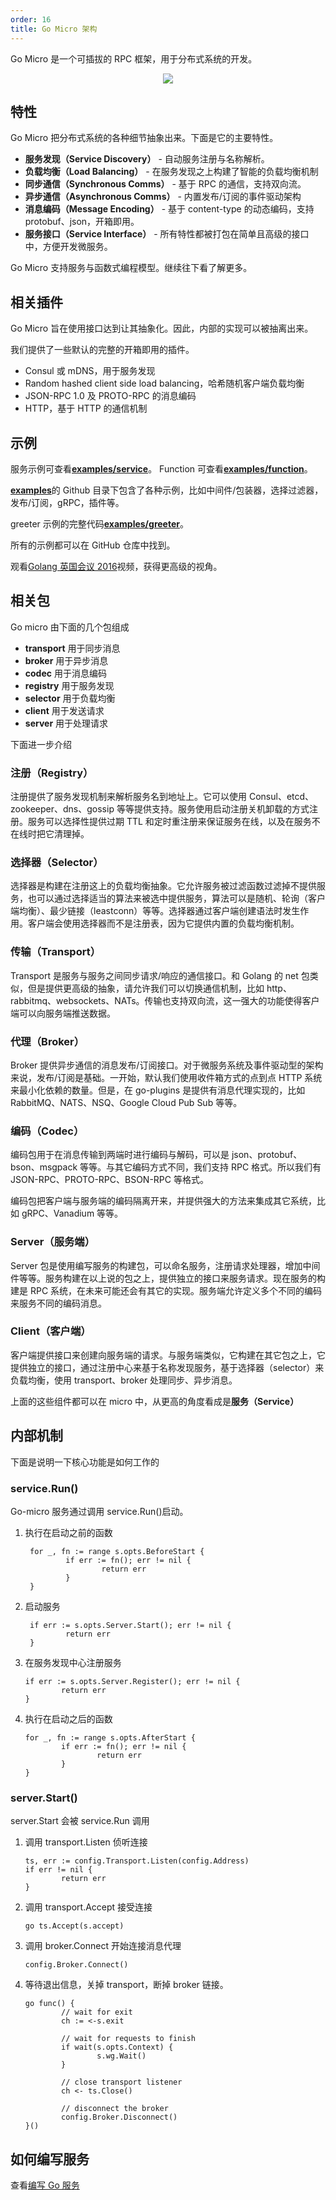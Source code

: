 ```yaml
---
order: 16
title: Go Micro 架构
---
```


Go Micro 是一个可插拔的 RPC 框架，用于分布式系统的开发。

<p align="center">
  <img src="../images/go-micro.svg" />
</p>

## 特性

Go Micro 把分布式系统的各种细节抽象出来。下面是它的主要特性。

- **服务发现（Service Discovery）** - 自动服务注册与名称解析。
- **负载均衡（Load Balancing）** - 在服务发现之上构建了智能的负载均衡机制
- **同步通信（Synchronous Comms）** - 基于 RPC 的通信，支持双向流。
- **异步通信（Asynchronous Comms）** - 内置发布/订阅的事件驱动架构
- **消息编码（Message Encoding）** - 基于 content-type 的动态编码，支持 protobuf、json，开箱即用。
- **服务接口（Service Interface）** - 所有特性都被打包在简单且高级的接口中，方便开发微服务。

Go Micro 支持服务与函数式编程模型。继续往下看了解更多。

## 相关插件

Go Micro 旨在使用接口达到让其抽象化。因此，内部的实现可以被抽离出来。

我们提供了一些默认的完整的开箱即用的插件。

- Consul 或 mDNS，用于服务发现
- Random hashed client side load balancing，哈希随机客户端负载均衡
- JSON-RPC 1.0 及 PROTO-RPC 的消息编码
- HTTP，基于 HTTP 的通信机制

## 示例

服务示例可查看[**examples/service**](https://github.com/micro/examples/tree/master/service)。 Function 可查看[**examples/function**](https://github.com/micro/examples/tree/master/function)。

[**examples**](https://github.com/micro/examples)的 Github 目录下包含了各种示例，比如中间件/包装器，选择过滤器，发布/订阅，gRPC，插件等。

greeter 示例的完整代码[**examples/greeter**](https://github.com/micro/examples/tree/master/greeter)。

所有的示例都可以在 GitHub 仓库中找到。

观看[Golang 英国会议 2016](https://www.youtube.com/watch?v=xspaDovwk34)视频，获得更高级的视角。

## 相关包

Go micro 由下面的几个包组成

- **transport** 用于同步消息
- **broker** 用于异步消息
- **codec** 用于消息编码
- **registry** 用于服务发现
- **selector** 用于负载均衡
- **client** 用于发送请求
- **server** 用于处理请求

下面进一步介绍

### 注册（Registry）

注册提供了服务发现机制来解析服务名到地址上。它可以使用 Consul、etcd、zookeeper、dns、gossip 等等提供支持。服务使用启动注册关机卸载的方式注册。服务可以选择性提供过期 TTL 和定时重注册来保证服务在线，以及在服务不在线时把它清理掉。

### 选择器（Selector）

选择器是构建在注册这上的负载均衡抽象。它允许服务被过滤函数过滤掉不提供服务，也可以通过选择适当的算法来被选中提供服务，算法可以是随机、轮询（客户端均衡）、最少链接（leastconn）等等。选择器通过客户端创建语法时发生作用。客户端会使用选择器而不是注册表，因为它提供内置的负载均衡机制。

### 传输（Transport）

Transport 是服务与服务之间同步请求/响应的通信接口。和 Golang 的 net 包类似，但是提供更高级的抽象，请允许我们可以切换通信机制，比如 http、rabbitmq、websockets、NATs。传输也支持双向流，这一强大的功能使得客户端可以向服务端推送数据。

### 代理（Broker）

Broker 提供异步通信的消息发布/订阅接口。对于微服务系统及事件驱动型的架构来说，发布/订阅是基础。一开始，默认我们使用收件箱方式的点到点 HTTP 系统来最小化依赖的数量。但是，在 go-plugins 是提供有消息代理实现的，比如 RabbitMQ、NATS、NSQ、Google Cloud Pub Sub 等等。

### 编码（Codec）

编码包用于在消息传输到两端时进行编码与解码，可以是 json、protobuf、bson、msgpack 等等。与其它编码方式不同，我们支持 RPC 格式。所以我们有 JSON-RPC、PROTO-RPC、BSON-RPC 等格式。

编码包把客户端与服务端的编码隔离开来，并提供强大的方法来集成其它系统，比如 gRPC、Vanadium 等等。

### Server（服务端）

Server 包是使用编写服务的构建包，可以命名服务，注册请求处理器，增加中间件等等。服务构建在以上说的包之上，提供独立的接口来服务请求。现在服务的构建是 RPC 系统，在未来可能还会有其它的实现。服务端允许定义多个不同的编码来服务不同的编码消息。

### Client（客户端）

客户端提供接口来创建向服务端的请求。与服务端类似，它构建在其它包之上，它提供独立的接口，通过注册中心来基于名称发现服务，基于选择器（selector）来负载均衡，使用 transport、broker 处理同步、异步消息。

上面的这些组件都可以在 micro 中，从更高的角度看成是**服务（Service）**

## 内部机制

下面是说明一下核心功能是如何工作的

### service.Run()

Go-micro 服务通过调用 service.Run()启动。

1. 执行在启动之前的函数


        for _, fn := range s.opts.BeforeStart {
                if err := fn(); err != nil {
                        return err
                }
        }

2. 启动服务


        if err := s.opts.Server.Start(); err != nil {
                return err
        }

3.  在服务发现中心注册服务

        if err := s.opts.Server.Register(); err != nil {
                return err
        }

4)  执行在启动之后的函数

        for _, fn := range s.opts.AfterStart {
                if err := fn(); err != nil {
                        return err
                }
        }

### server.Start()

server.Start 会被 service.Run 调用

1.  调用 transport.Listen 侦听连接

        ts, err := config.Transport.Listen(config.Address)
        if err != nil {
                return err
        }

2.  调用 transport.Accept 接受连接

        go ts.Accept(s.accept)

3.  调用 broker.Connect 开始连接消息代理

        config.Broker.Connect()

4.  等待退出信息，关掉 transport，断掉 broker 链接。

        go func() {
                // wait for exit
                ch := <-s.exit

                // wait for requests to finish
                if wait(s.opts.Context) {
                        s.wg.Wait()
                }

                // close transport listener
                ch <- ts.Close()

                // disconnect the broker
                config.Broker.Disconnect()
        }()

## 如何编写服务

查看[编写 Go 服务](cn/writing-a-go-service.html)
